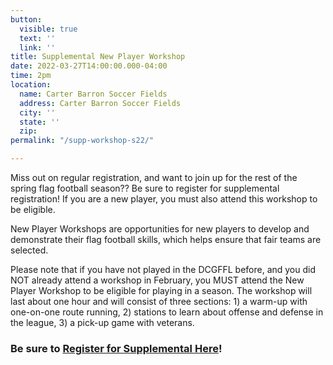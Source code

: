 ```yaml
---
button:
  visible: true
  text: ''
  link: ''
title: Supplemental New Player Workshop
date: 2022-03-27T14:00:00.000-04:00
time: 2pm
location:
  name: Carter Barron Soccer Fields
  address: Carter Barron Soccer Fields
  city: ''
  state: ''
  zip: 
permalink: "/supp-workshop-s22/"

---
```

Miss out on regular registration, and want to join up for the rest of the spring flag football season??  Be sure to register for supplemental registration!  If you are a new player, you must also attend this workshop to be eligible.

New Player Workshops are opportunities for new players to develop and demonstrate their flag football skills, which helps ensure that fair teams are selected.

Please note that if you have not played in the DCGFFL before, and you did NOT already attend a workshop in February, you MUST attend the New Player Workshop to be eligible for playing in a season. The workshop will last about one hour and will consist of three sections: 1) a warm-up with one-on-one route running, 2) stations to learn about offense and defense in the league, 3) a pick-up game with veterans.

### Be sure to [Register for Supplemental Here](/s22-supp-reg/)!